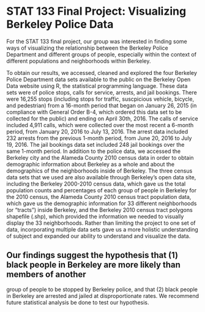 # STAT 133 Final Project: Visualizing Berkeley Police Data

For the STAT 133 final project, our group was interested in finding some ways of visualizing the relationship
between the Berkeley Police Department and different groups of people, especially within the context of different
populations and neighborhoods within Berkeley. 

To obtain our results, we accessed, cleaned and explored the four Berkeley Police Department data sets available to the public on the Berkeley Open Data website using R,
the statistical programming language. These data sets were of police stops, calls for service, arrests, and jail
bookings. There were 16,255 stops (including stops for traffic, suscpicious vehicle, bicycle, and pedestrian)
from a 16-month period that began on January 26, 2015 (in compliance with General Order B-4, which ordered
this data set to be collected for the public) and ending on April 30th, 2016. The calls of service included 4,911
calls, which were collected over the most recent a 6-month period, from January 20, 2016 to July 13, 2016.
The arrest data included 232 arrests from the previous 1-month period, from June 20, 2016 to July 19, 2016.
The jail bookings data set included 248 jail bookings over the same 1-month period. In addition to the police
data, we accessed the Berkeley city and the Alameda County 2010 census data in order to obtain demographic
information about Berkeley as a whole and about the demographics of the neighborhoods inside of Berkeley.
The three census data sets that we used are also available through Berkeley’s open data site, including the
Berkeley 2000-2010 census data, which gave us the total population counts and percentages of each group of
people in Berkeley for the 2010 census, the Alameda County 2010 census tract population data, which gave us
the demographic information for 33 different neighborhoods (or “tracts”) inside Berkeley, and the Berkeley
2010 census tract polygons shapefile (.shp), which provided the information we needed to visually display the
33 neighborhoods. Rather than limiting the project to one set of data, incorporating multiple data sets gave us
a more holistic understanding of subject and expanded our ability to understand and visualize the data. 

## Our findings suggest the hypothesis that (1) black people in Berkeley are more likely than members of another
group of people to be stopped by Berkeley police, and that (2) black people in Berkeley are arrested and jailed
at disproportionate rates. We recommend future statistical analysis be done to test our hypothesis.
